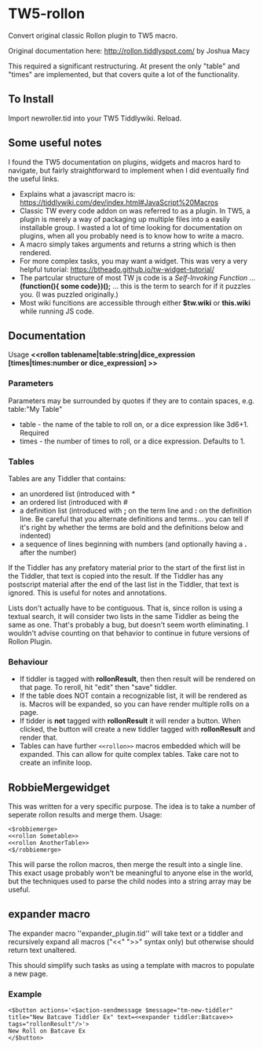 # TW5-rollon
Convert original classic Rollon plugin to TW5 macro.

Original documentation here: http://rollon.tiddlyspot.com/ by Joshua Macy

This required a significant restructuring. At present the only "table" and "times" are implemented, but that covers quite a lot of the functionality.

## To Install
Import newroller.tid into your TW5 Tiddlywiki. Reload.

## Some useful notes
I found the TW5 documentation on plugins, widgets and macros hard to navigate, but fairly straightforward to implement when I did eventually find the useful links.
* Explains what a javascript macro is: https://tiddlywiki.com/dev/index.html#JavaScript%20Macros
* Classic TW every code addon on was referred to as a plugin. In TW5, a plugin is merely a way of packaging up multiple files into a easily installable group. I wasted a lot of time looking for documentation on plugins, when all you probably need is to know how to write a macro.
* A macro simply takes arguments and returns a string which is then rendered.
* For more complex tasks, you may want a widget. This was very a very helpful tutorial: https://btheado.github.io/tw-widget-tutorial/
* The partcular structure of most TW js code is a *Self-Invoking Function* ... **(function(){ some code})();** ... this is the term to search for if it puzzles you. (I was puzzled originally.)
* Most wiki funcitions are accessible through either **$tw.wiki** or **this.wiki** while running JS code.

## Documentation ##
Usage **<<rollon tablename|table:string|dice_expression [times|times:number or dice_expression] >>**

### Parameters ###
Parameters may be surrounded by quotes if they are to contain spaces, e.g. table:"My Table" 

* table - the name of the table to roll on, or a dice expression like 3d6+1.  Required
* times - the number of times to roll, or a dice expression.  Defaults to 1.

### Tables ###
Tables are any Tiddler that contains:
* an unordered list (introduced with _*_
* an ordered list (introduced with _#_
* a definition list (introduced with __;__ on the term line and __:__ on the definition line.  Be careful that you alternate definitions and terms... you can tell if it's right by whether the terms are bold and the definitions below and indented)
* a sequence of lines beginning with numbers (and optionally having a __.__ after the number)

If the Tiddler has any prefatory material prior to the start of the first list in the Tiddler, that text is copied into the result.
If the Tiddler has any postscript material after the end of the last list in the Tiddler, that text is ignored.  This is useful for notes and annotations.

Lists don't actually have to be contiguous.  That is, since rollon is using a textual search, it will consider two lists in the same Tiddler as being the same as one.  That's probably a bug, but doesn't seem worth eliminating.  I wouldn't advise counting on that behavior to continue in future versions of Rollon Plugin.

### Behaviour ###
* If tiddler is tagged with **rollonResult**, then then result will be rendered on that page. To reroll, hit "edit" then "save" tiddler.
* If the table does NOT contain a recognizable list, it will be rendered as is. Macros will be expanded, so you can have render multiple rolls on a page.
* If tidder is **not** tagged with **rollonResult** it will render a button. When clicked, the button will create a new tiddler tagged with **rollonResult** and render that.
* Tables can have further `<<rollon>>` macros embedded which will be expanded. This can allow for quite complex tables. Take care not to create an infinite loop.


## RobbieMergewidget ##
This was written for a very specific purpose. The idea is to take a number of seperate rollon results and merge them.
Usage:

```
<$robbiemerge>
<<rollon Sometable>>
<<rollon AnotherTable>>
<$/robbiemerge>
```
This will parse the rollon macros, then merge the result into a single line. This exact usage probably won't be meaningful to anyone else in the world, but the techniques used to parse the child nodes into a string array may be useful.

## expander macro ##
The expander macro ''expander_plugin.tid'' will take text or a tiddler and recursively expand all macros ("<<" ">>" syntax only) but otherwise should return text unaltered.

This should simplify such tasks as using a template with macros to populate a new page.

### Example ###
```
<$button actions='<$action-sendmessage $message="tm-new-tiddler" title="New Batcave Tiddler Ex" text=<<expander tiddler:Batcave>> tags="rollonResult"/>'>
New Roll on Batcave Ex
</$button>
```
